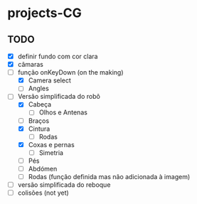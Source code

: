 # projects-CG

## TODO

- [x] definir fundo com cor clara
- [x] câmaras 
- [ ] função onKeyDown (on the making)
  - [x] Camera select
  - [ ] Angles
- [ ] Versão simplificada do robô
  - [x] Cabeça
    - [ ] Olhos e Antenas
  - [ ] Braços
  - [x] Cintura
    - [ ] Rodas
  - [x] Coxas e pernas
    - [ ] Simetria
  - [ ] Pés
  - [ ] Abdómen
  - [ ] Rodas (função definida mas não adicionada à imagem)
- [ ] versão simplificada do reboque
- [ ] colisões (not yet)